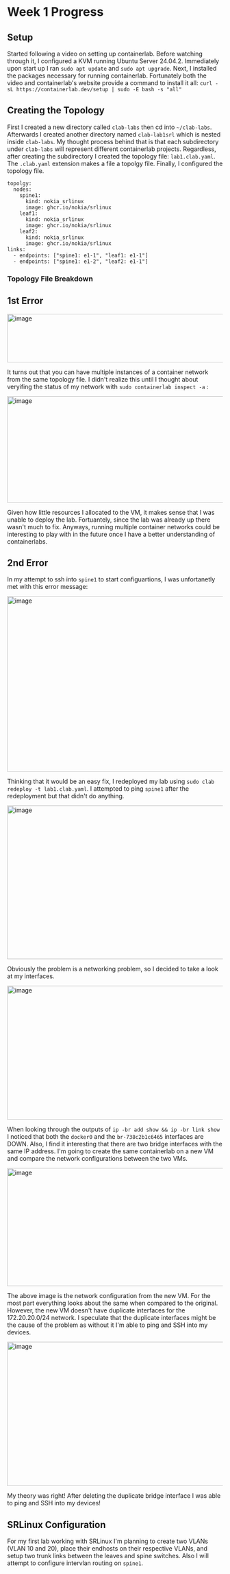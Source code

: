# Week 1 Progress #
## Setup
Started following a video on setting up containerlab. Before watching through it, I configured a KVM running Ubuntu Server 24.04.2. Immediately upon start up I ran `sudo apt update` and `sudo apt upgrade`. Next, I installed the packages necessary for running containerlab. Fortunately both the video and containerlab's website provide a command to install it all: `curl -sL https://containerlab.dev/setup | sudo -E bash -s "all"`

## Creating the Topology
First I created a new directory called `clab-labs` then cd into `~/clab-labs`. Afterwards I created another directory named `clab-lab1srl` which is nested inside `clab-labs`. My thought process behind that is that each subdirectory under `clab-labs` will represent different containerlab projects. Regardless, after creating the subdirectory I created the topology file: `lab1.clab.yaml`. The `.clab.yaml` extension makes a file a topolgy file. Finally, I configured the topology file.

```
topolgy:
  nodes:
    spine1:
      kind: nokia_srlinux
      image: ghcr.io/nokia/srlinux
    leaf1:
      kind: nokia_srlinux
      image: ghcr.io/nokia/srlinux
    leaf2:
      kind: nokia_srlinux
      image: ghcr.io/nokia/srlinux
links:
  - endpoints: ["spine1: e1-1", "leaf1: e1-1"]
  - endpoints: ["spine1: e1-2", "leaf2: e1-1"]
```
### Topology File Breakdown


## 1st Error
<img width="956" height="113" alt="image" src="https://github.com/user-attachments/assets/0701e7c8-9190-47e8-a425-db99f2b36654" />

It turns out that you can have multiple instances of a container network from the same topology file. I didn't realize this until I thought about veryifing the status of my network with `sudo containerlab inspect -a` :

<img width="908" height="248" alt="image" src="https://github.com/user-attachments/assets/1ccf8e9e-b007-40cf-b4f7-c28dc47d3014" />

Given how little resources I allocated to the VM, it makes sense that I was unable to deploy the lab. Fortuantely, since the lab was already up there wasn't much to fix. Anyways, running multiple container networks could be interesting to play with in the future once I have a better understanding of containerlabs.

## 2nd Error
In my attempt to ssh into `spine1` to start configuartions, I was unfortanetly met with this error message:

<img width="837" height="409" alt="image" src="https://github.com/user-attachments/assets/92231de6-1189-4c76-b607-69917fefb094" />

Thinking that it would be an easy fix, I redeployed my lab using `sudo clab redeploy -t lab1.clab.yaml`. I attempted to ping `spine1` after the redeployment but that didn't do anything. 

<img width="615" height="358" alt="image" src="https://github.com/user-attachments/assets/14780d28-3518-4724-8f4f-a55b54950fdb" />

Obviously the problem is a networking problem, so I decided to take a look at my interfaces.

<img width="772" height="312" alt="image" src="https://github.com/user-attachments/assets/c504e6dc-d9af-4106-9663-e2d7815f8513" />

When looking through the outputs of `ip -br add show && ip -br link show` I noticed that both the `docker0` and the `br-738c2b1c6465` interfaces are DOWN. Also, I find it interesting that there are two bridge interfaces with the same IP address. I'm going to create the same containerlab on a new VM and compare the network configurations between the two VMs.

<img width="755" height="275" alt="image" src="https://github.com/user-attachments/assets/8c921140-cffa-4cd4-8814-7e2e1f936e1e" />

The above image is the network configuration from the new VM. For the most part everything looks about the same when compared to the original. However, the new VM doesn't have duplicate interfaces for the 172.20.20.0/24 network. I speculate that the duplicate interfaces might be the cause of the problem as without it I'm able to ping and SSH into my devices.

<img width="774" height="336" alt="image" src="https://github.com/user-attachments/assets/e63d24fb-1747-431a-9560-af2bdcd91261" />

My theory was right! After deleting the duplicate bridge interface I was able to ping and SSH into my devices! 


## SRLinux Configuration

For my first lab working with SRLinux I'm planning to create two VLANs (VLAN 10 and 20), place their endhosts on their respective VLANs, and setup two trunk links between the leaves and spine switches. Also I will attempt to configure intervlan routing on `spine1`.
